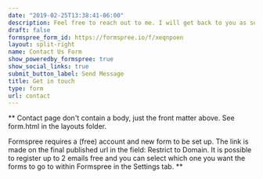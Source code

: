 ```yaml
---
date: "2019-02-25T13:38:41-06:00"
description: Feel free to reach out to me. I will get back to you as soon as possible.
draft: false
formspree_form_id: https://formspree.io/f/xeqnpoen
layout: split-right
name: Contact Us Form
show_poweredby_formspree: true
show_social_links: true
submit_button_label: Send Message
title: Get in touch
type: form
url: contact
---
```


\*\* Contact page don't contain a body, just the front matter above. See form.html in the layouts folder.

Formspree requires a (free) account and new form to be set up. The link is made on the final published url in the field: Restrict to Domain. It is possible to register up to 2 emails free and you can select which one you want the forms to go to within Formspree in the Settings tab. \*\*
